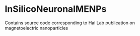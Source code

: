 # InSilicoNeuronalMENPs
Contains source code corresponding to Hai Lab publication on magnetoelectric nanoparticles
